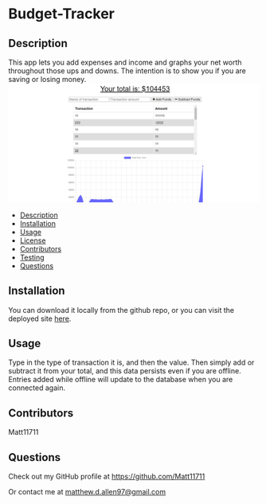 # Budget-Tracker

## Description

This app lets you add expenses and income and graphs your net worth throughout those ups and downs. The intention is to show you if you are saving or losing money.
![Screenshot of the budget tracking app  with various expenses and deposts](./screenshot.png)

- [Description](#description)
- [Installation](#installation)
- [Usage](#usage)
- [License](#license)
- [Contributors](#contributors)
- [Testing](#testing)
- [Questions](#questions)

## Installation

You can download it locally from the github repo, or you can visit the deployed site [here](https://lit-thicket-68789.herokuapp.com/).

## Usage

Type in the type of transaction it is, and then the value. Then simply add or subtract it from your total, and this data persists even if you are offline. Entries added while offline will update to the database when you are connected again.

## Contributors

Matt11711

## Questions

Check out my GitHub profile at https://github.com/Matt11711

Or contact me at matthew.d.allen97@gmail.com
